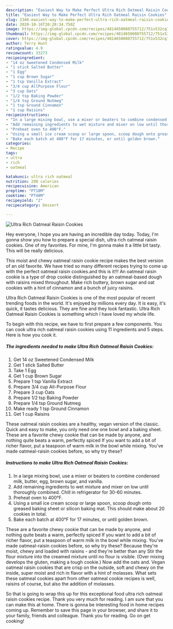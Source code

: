 ```yaml
---
description: "Easiest Way to Make Perfect Ultra Rich Oatmeal Raisin Cookies"
title: "Easiest Way to Make Perfect Ultra Rich Oatmeal Raisin Cookies"
slug: 2346-easiest-way-to-make-perfect-ultra-rich-oatmeal-raisin-cookies
date: 2020-10-16T20:20:34.750Z
image: https://img-global.cpcdn.com/recipes/4814650080755712/751x532cq70/ultra-rich-oatmeal-raisin-cookies-recipe-main-photo.jpg
thumbnail: https://img-global.cpcdn.com/recipes/4814650080755712/751x532cq70/ultra-rich-oatmeal-raisin-cookies-recipe-main-photo.jpg
cover: https://img-global.cpcdn.com/recipes/4814650080755712/751x532cq70/ultra-rich-oatmeal-raisin-cookies-recipe-main-photo.jpg
author: Terry Hunt
ratingvalue: 4.9
reviewcount: 33273
recipeingredient:
- "14 oz Sweetened Condensed Milk"
- "1 stick Salted Butter"
- "1 Egg"
- "1 cup Brown Sugar"
- "1 tsp Vanilla Extract"
- "3/4 cup AllPurpose Flour"
- "3 cup Oats"
- "1/2 tsp Baking Powder"
- "1/4 tsp Ground Nutmeg"
- "1 tsp Ground Cinnamon"
- "1 cup Raisins"
recipeinstructions:
- "In a large mixing bowl, use a mixer or beaters to combine condensed milk, butter, egg, brown sugar, and vanilla."
- "Add remaining ingredients to wet mixture and mixer on low until thoroughly combined. Chill in refrigerator for 30-60 minutes."
- "Preheat oven to 400°F."
- "Using a small ice cream scoop or large spoon, scoop dough onto greased baking sheet or silicon baking mat. This should make about 20 cookies in total."
- "Bake each batch at 400°F for 17 minutes, or until golden brown."
categories:
- Recipe
tags:
- ultra
- rich
- oatmeal

katakunci: ultra rich oatmeal 
nutrition: 298 calories
recipecuisine: American
preptime: "PT18M"
cooktime: "PT48M"
recipeyield: "2"
recipecategory: Dessert

---
```



![Ultra Rich Oatmeal Raisin Cookies](https://img-global.cpcdn.com/recipes/4814650080755712/751x532cq70/ultra-rich-oatmeal-raisin-cookies-recipe-main-photo.jpg)

Hey everyone, I hope you are having an incredible day today. Today, I'm gonna show you how to prepare a special dish, ultra rich oatmeal raisin cookies. One of my favorites. For mine, I'm gonna make it a little bit tasty. This will be really delicious.

This moist and chewy oatmeal raisin cookie recipe makes the best version of an old favorite. We have tried so many different recipes trying to come up with the perfect oatmeal raisin cookies.and this is it!!! An oatmeal raisin cookie is a type of drop cookie distinguished by an oatmeal-based dough with raisins mixed throughout. Make rich buttery, brown sugar and oat cookies with a hint of cinnamon and a bunch of juicy raisins.

Ultra Rich Oatmeal Raisin Cookies is one of the most popular of recent trending foods in the world. It's enjoyed by millions every day. It is easy, it's quick, it tastes delicious. They are fine and they look fantastic. Ultra Rich Oatmeal Raisin Cookies is something which I have loved my whole life.


To begin with this recipe, we have to first prepare a few components. You can cook ultra rich oatmeal raisin cookies using 11 ingredients and 5 steps. Here is how you cook it.

<!--inarticleads1-->

##### The ingredients needed to make Ultra Rich Oatmeal Raisin Cookies:

1. Get 14 oz Sweetened Condensed Milk
1. Get 1 stick Salted Butter
1. Take 1 Egg
1. Get 1 cup Brown Sugar
1. Prepare 1 tsp Vanilla Extract
1. Prepare 3/4 cup All-Purpose Flour
1. Prepare 3 cup Oats
1. Prepare 1/2 tsp Baking Powder
1. Prepare 1/4 tsp Ground Nutmeg
1. Make ready 1 tsp Ground Cinnamon
1. Get 1 cup Raisins


These oatmeal raisin cookies are a healthy, vegan version of the classic. Quick and easy to make, you only need one one bowl and a baking sheet. These are a favorite chewy cookie that can be made by anyone, and nothing quite beats a warm, perfectly spiced If you want to add a bit of richer flavor, put a teaspoon of warm milk in the bowl while mixing. You&#39;ve made oatmeal-raisin cookies before, so why try these? 

<!--inarticleads2-->

##### Instructions to make Ultra Rich Oatmeal Raisin Cookies:

1. In a large mixing bowl, use a mixer or beaters to combine condensed milk, butter, egg, brown sugar, and vanilla.
1. Add remaining ingredients to wet mixture and mixer on low until thoroughly combined. Chill in refrigerator for 30-60 minutes.
1. Preheat oven to 400°F.
1. Using a small ice cream scoop or large spoon, scoop dough onto greased baking sheet or silicon baking mat. This should make about 20 cookies in total.
1. Bake each batch at 400°F for 17 minutes, or until golden brown.


These are a favorite chewy cookie that can be made by anyone, and nothing quite beats a warm, perfectly spiced If you want to add a bit of richer flavor, put a teaspoon of warm milk in the bowl while mixing. You&#39;ve made oatmeal-raisin cookies before, so why try these? Because they&#39;re moist, chewy and loaded with raisins - and they&#39;re better than any Stir the flour mixture into the creamed mixture until no flour is visible. (Over mixing develops the gluten, making a tough cookie.) Now add the oats and. Vegan oatmeal raisin cookies that are crisp on the outside, soft and chewy on the inside, super moist and rich in flavor with a hint of molasses. What sets these oatmeal cookies apart from other oatmeal cookie recipes is well, raisins of course, but also the addition of molasses. 

So that is going to wrap this up for this exceptional food ultra rich oatmeal raisin cookies recipe. Thank you very much for reading. I am sure that you can make this at home. There is gonna be interesting food in home recipes coming up. Remember to save this page in your browser, and share it to your family, friends and colleague. Thank you for reading. Go on get cooking!
